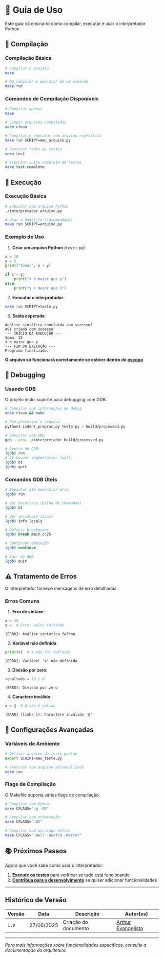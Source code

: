 # 🚀 Guia de Uso

Este guia irá ensiná-lo como compilar, executar e usar o interpretador Python.

## 🔨 Compilação

### Compilação Básica

```bash
# Compilar o projeto
make

# Ou compilar e executar em um comando
make run
```

### Comandos de Compilação Disponíveis

```bash
# Compilar apenas
make

# Limpar arquivos compilados
make clean

# Compilar e executar com arquivo específico
make run SCRIPT=meu_arquivo.py

# Executar todos os testes
make test

# Executar suite completa de testes
make test-complete
```

## 🎯 Execução

### Execução Básica

```bash
# Executar com arquivo Python
./interpretador arquivo.py

# Usar o Makefile (recomendado)
make run SCRIPT=arquivo.py
```

### Exemplo de Uso

1. **Criar um arquivo Python** (`teste.py`):
```python
x = 10
y = 5
print("Soma:", x + y)

if x > y:
    print("x é maior que y")
else:
    print("y é maior que x")
```

2. **Executar o interpretador**:
```bash
make run SCRIPT=teste.py
```

3. **Saída esperada**:
```
Análise sintática concluída com sucesso!
AST criada com sucesso
--- INÍCIO DA EXECUÇÃO ---
Soma: 15
x é maior que y
--- FIM DA EXECUÇÃO ---
Programa finalizado.
```
**O arquivo só funcionará corretamente se estiver dentro do [escopo](escopo.md)**

## 🐛 Debugging

### Usando GDB

O projeto inclui suporte para debugging com GDB:

```bash
# Compilar com informações de debug
make clean && make

# Pré-processar o arquivo
python3 indent_preproc.py teste.py > build/processed.py

# Executar com GDB
gdb --args ./interpretador build/processed.py

# Dentro do GDB:
(gdb) run
# Se houver segmentation fault:
(gdb) bt
(gdb) quit
```

### Comandos GDB Úteis

```bash
# Executar até encontrar erro
(gdb) run

# Ver backtrace (pilha de chamadas)
(gdb) bt

# Ver variáveis locais
(gdb) info locals

# Definir breakpoint
(gdb) break main.c:25

# Continuar execução
(gdb) continue

# Sair do GDB
(gdb) quit
```

## ⚠️ Tratamento de Erros

O interpretador fornece mensagens de erro detalhadas:

### Erros Comuns

1. **Erro de sintaxe**:
```python
x = 10
y =  # Erro: valor faltando
```
```
[ERRO]: Análise sintática falhou
```

2. **Variável não definida**:
```python
print(x)  # x não foi definida
```
```
[ERRO]: Variável 'x' não definida
```

3. **Divisão por zero**:
```python
resultado = 10 / 0
```
```
[ERRO]: Divisão por zero
```

4. **Caractere inválido**:
```python
x = @  # @ não é válido
```
```
[ERRO] (linha 1): Caractere inválido '@'
```

## 🔧 Configurações Avançadas

### Variáveis de Ambiente

```bash
# Definir arquivo de teste padrão
export SCRIPT=meu_teste.py

# Executar com arquivo personalizado
make run
```

### Flags de Compilação

O Makefile suporta várias flags de compilação:

```bash
# Compilar com debug
make CFLAGS="-g -O0"

# Compilar com otimização
make CFLAGS="-O2"

# Compilar com warnings extras
make CFLAGS="-Wall -Wextra -Werror"
```

## 📚 Próximos Passos

Agora que você sabe como usar o interpretador:

1. **[Execute os testes](testes.md)** para verificar se tudo está funcionando
2. **[Contribua para o desenvolvimento](desenvolvimento.md)** se quiser adicionar funcionalidades

---

## Histórico de Versão

| Versão | Data          | Descrição                          | Autor(es)     |
| ------ | ------------- | ---------------------------------- | ------------- |
| `1.0`  |  27/06/2025 |  Criação do documento | [Arthur Evangelista](https://github.com/arthurevg) |

---
*Para mais informações sobre funcionalidades específicas, consulte a documentação da arquitetura.* 